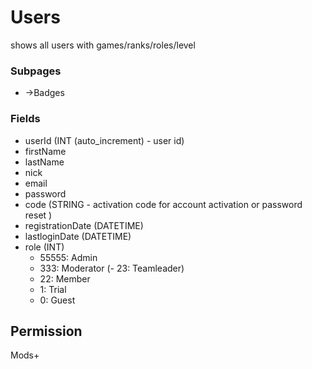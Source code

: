 # Users
shows all users with games/ranks/roles/level

### Subpages
- ->Badges

### Fields

- userId (INT (auto_increment) - user id)
- firstName
- lastName
- nick
- email
- password
- code (STRING - activation code for account activation or password reset )
- registrationDate (DATETIME)
- lastloginDate (DATETIME)
- role (INT)
  - 55555: Admin
  - 333: Moderator
  (- 23: Teamleader)
  - 22: Member
  - 1: Trial
  - 0: Guest

## Permission
Mods+
